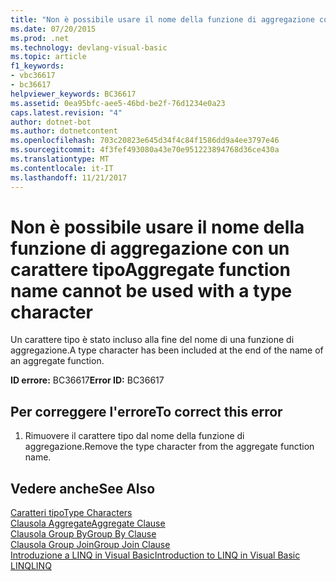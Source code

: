 ```yaml
---
title: "Non è possibile usare il nome della funzione di aggregazione con un carattere tipo"
ms.date: 07/20/2015
ms.prod: .net
ms.technology: devlang-visual-basic
ms.topic: article
f1_keywords:
- vbc36617
- bc36617
helpviewer_keywords: BC36617
ms.assetid: 0ea95bfc-aee5-46bd-be2f-76d1234e0a23
caps.latest.revision: "4"
author: dotnet-bot
ms.author: dotnetcontent
ms.openlocfilehash: 703c20823e645d34f4c84f1586dd9a4ee3797e46
ms.sourcegitcommit: 4f3fef493080a43e70e951223894768d36ce430a
ms.translationtype: MT
ms.contentlocale: it-IT
ms.lasthandoff: 11/21/2017
---
```

# <a name="aggregate-function-name-cannot-be-used-with-a-type-character"></a><span data-ttu-id="ad4bb-102">Non è possibile usare il nome della funzione di aggregazione con un carattere tipo</span><span class="sxs-lookup"><span data-stu-id="ad4bb-102">Aggregate function name cannot be used with a type character</span></span>
<span data-ttu-id="ad4bb-103">Un carattere tipo è stato incluso alla fine del nome di una funzione di aggregazione.</span><span class="sxs-lookup"><span data-stu-id="ad4bb-103">A type character has been included at the end of the name of an aggregate function.</span></span>  
  
 <span data-ttu-id="ad4bb-104">**ID errore:** BC36617</span><span class="sxs-lookup"><span data-stu-id="ad4bb-104">**Error ID:** BC36617</span></span>  
  
## <a name="to-correct-this-error"></a><span data-ttu-id="ad4bb-105">Per correggere l'errore</span><span class="sxs-lookup"><span data-stu-id="ad4bb-105">To correct this error</span></span>  
  
1.  <span data-ttu-id="ad4bb-106">Rimuovere il carattere tipo dal nome della funzione di aggregazione.</span><span class="sxs-lookup"><span data-stu-id="ad4bb-106">Remove the type character from the aggregate function name.</span></span>  
  
## <a name="see-also"></a><span data-ttu-id="ad4bb-107">Vedere anche</span><span class="sxs-lookup"><span data-stu-id="ad4bb-107">See Also</span></span>  
 [<span data-ttu-id="ad4bb-108">Caratteri tipo</span><span class="sxs-lookup"><span data-stu-id="ad4bb-108">Type Characters</span></span>](../../visual-basic/programming-guide/language-features/data-types/type-characters.md)  
 [<span data-ttu-id="ad4bb-109">Clausola Aggregate</span><span class="sxs-lookup"><span data-stu-id="ad4bb-109">Aggregate Clause</span></span>](../../visual-basic/language-reference/queries/aggregate-clause.md)  
 [<span data-ttu-id="ad4bb-110">Clausola Group By</span><span class="sxs-lookup"><span data-stu-id="ad4bb-110">Group By Clause</span></span>](../../visual-basic/language-reference/queries/group-by-clause.md)  
 [<span data-ttu-id="ad4bb-111">Clausola Group Join</span><span class="sxs-lookup"><span data-stu-id="ad4bb-111">Group Join Clause</span></span>](../../visual-basic/language-reference/queries/group-join-clause.md)  
 [<span data-ttu-id="ad4bb-112">Introduzione a LINQ in Visual Basic</span><span class="sxs-lookup"><span data-stu-id="ad4bb-112">Introduction to LINQ in Visual Basic</span></span>](../../visual-basic/programming-guide/language-features/linq/introduction-to-linq.md)  
 [<span data-ttu-id="ad4bb-113">LINQ</span><span class="sxs-lookup"><span data-stu-id="ad4bb-113">LINQ</span></span>](../../visual-basic/programming-guide/language-features/linq/index.md)
